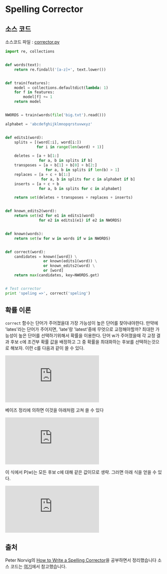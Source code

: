 # Spelling Corrector


## 소스 코드
소스코드 파일 : [corrector.py](corrector.py)
``` python
import re, collections


def words(text):
    return re.findall('[a-z]+', text.lower())


def train(features):
    model = collections.defaultdict(lambda: 1)
    for f in features:
        model[f] += 1
    return model


NWORDS = train(words(file('big.txt').read()))

alphabet = 'abcdefghijklmnopqrstuvwxyz'


def edits1(word):
    splits = [(word[:i], word[i:])
              for i in range(len(word) + 1)]

    deletes = [a + b[1:]
               for a, b in splits if b]
    transposes = [a + b[1] + b[0] + b[2:]
                  for a, b in splits if len(b) > 1]
    replaces = [a + c + b[1:]
                for a, b in splits for c in alphabet if b]
    inserts = [a + c + b
               for a, b in splits for c in alphabet]

    return set(deletes + transposes + replaces + inserts)


def known_edits2(word):
    return set(e2 for e1 in edits1(word)
               for e2 in edits1(e1) if e2 in NWORDS)


def known(words):
    return set(w for w in words if w in NWORDS)


def correct(word):
    candidates = known([word]) \
                 or known(edits1(word)) \
                 or known_edits2(word) \
                 or [word]
    return max(candidates, key=NWORDS.get)


# Test corrector
print 'speling =>', correct('speling')

```

## 확률 이론
`correct` 함수는 단어가 주어졌을대 가장 가능성이 높은 단어를 찾아내야한다.
만약에 'lates'라는 단어가 주어지면, 'late'랑 'latest'중에 무엇으로 교정해야할까?
최대한 가능성이 높은 단어를 선택하기위해서 확률을 이용한다.
단어 w가 주어졌을때 각 교정 결과 후보 c에 조건부 확률 값을 배정하고 그 중 확률을 최대화하는 후보를 선택하는것으로 해보자.
이런 c를 다음과 같이 쓸 수 있다.

![](https://latex.codecogs.com/gif.latex?%5Cmax_%7Bc%7D%20P%5Cleft%28c%7Cw%5Cright%29)

베이즈 정리에 의하면 이것을 아래처럼 고쳐 쓸 수 있다

![](https://latex.codecogs.com/gif.latex?%5Carg%5Cmax_%7Bc%7D%20%5Cfrac%7B%20P%28w%7Cc%29%20%5Ccdot%20P%28c%29%20%7D%7B%20P%28w%29%20%7D)

이 식에서 P(w)는 모든 후보 c에 대해 같은 값이므로 생략.
그러면 아래 식을 얻을 수 있다.

![](https://latex.codecogs.com/gif.latex?%5Carg%5Cmax_%7Bc%7D%20P%28w%7Cc%29%20%5Ccdot%20P%28c%29)


## 출처
Peter Norvig의 [How to Write a Spelling Corrector](http://norvig.com/spell-correct.html)을 공부하면서 정리했습니다
소스 코드는 [여기](http://theyearlyprophet.com/spell-correct.html)에서 참고했습니다.